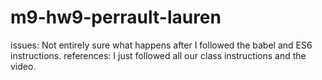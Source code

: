 # m9-hw9-perrault-lauren
issues: Not entirely sure what happens after I followed the babel and ES6 instructions. 
references: I just followed all our class instructions and the video.
